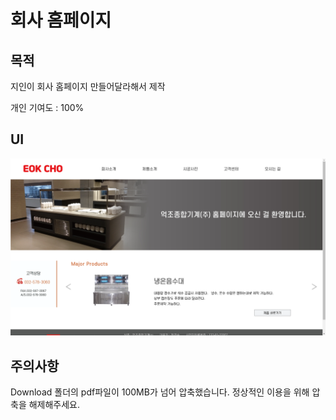 # 회사 홈페이지

## 목적

지인이 회사 홈페이지 만들어달라해서 제작

개인 기여도 : 100%

## UI
![ECGM](https://github.com/seungwoo505/ECGM-Project/blob/main/mainScreen.png)

## 주의사항

Download 폴더의 pdf파일이 100MB가 넘어 압축했습니다. 정상적인 이용을 위해 압축을 해제해주세요.
